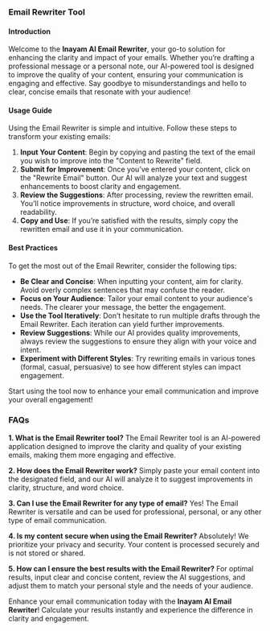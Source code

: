 ### Email Rewriter Tool

#### Introduction
Welcome to the **Inayam AI Email Rewriter**, your go-to solution for enhancing the clarity and impact of your emails. Whether you’re drafting a professional message or a personal note, our AI-powered tool is designed to improve the quality of your content, ensuring your communication is engaging and effective. Say goodbye to misunderstandings and hello to clear, concise emails that resonate with your audience!

#### Usage Guide
Using the Email Rewriter is simple and intuitive. Follow these steps to transform your existing emails:

1. **Input Your Content**: Begin by copying and pasting the text of the email you wish to improve into the "Content to Rewrite" field.
2. **Submit for Improvement**: Once you’ve entered your content, click on the "Rewrite Email" button. Our AI will analyze your text and suggest enhancements to boost clarity and engagement.
3. **Review the Suggestions**: After processing, review the rewritten email. You’ll notice improvements in structure, word choice, and overall readability.
4. **Copy and Use**: If you’re satisfied with the results, simply copy the rewritten email and use it in your communication.

#### Best Practices
To get the most out of the Email Rewriter, consider the following tips:

- **Be Clear and Concise**: When inputting your content, aim for clarity. Avoid overly complex sentences that may confuse the reader.
- **Focus on Your Audience**: Tailor your email content to your audience's needs. The clearer your message, the better the engagement.
- **Use the Tool Iteratively**: Don’t hesitate to run multiple drafts through the Email Rewriter. Each iteration can yield further improvements.
- **Review Suggestions**: While our AI provides quality improvements, always review the suggestions to ensure they align with your voice and intent.
- **Experiment with Different Styles**: Try rewriting emails in various tones (formal, casual, persuasive) to see how different styles can impact engagement.

Start using the tool now to enhance your email communication and improve your overall engagement!

### FAQs

**1. What is the Email Rewriter tool?**
The Email Rewriter tool is an AI-powered application designed to improve the clarity and quality of your existing emails, making them more engaging and effective.

**2. How does the Email Rewriter work?**
Simply paste your email content into the designated field, and our AI will analyze it to suggest improvements in clarity, structure, and word choice.

**3. Can I use the Email Rewriter for any type of email?**
Yes! The Email Rewriter is versatile and can be used for professional, personal, or any other type of email communication.

**4. Is my content secure when using the Email Rewriter?**
Absolutely! We prioritize your privacy and security. Your content is processed securely and is not stored or shared.

**5. How can I ensure the best results with the Email Rewriter?**
For optimal results, input clear and concise content, review the AI suggestions, and adjust them to match your personal style and the needs of your audience.

Enhance your email communication today with the **Inayam AI Email Rewriter**! Calculate your results instantly and experience the difference in clarity and engagement.